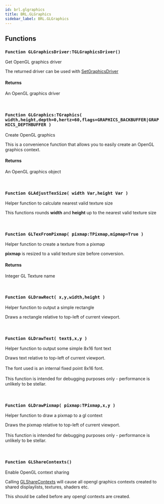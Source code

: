 ```yaml
---
id: brl.glgraphics
title: BRL.GLGraphics
sidebar_label: BRL.GLGraphics
---
```



## Functions

### `Function GLGraphicsDriver:TGLGraphicsDriver()`

Get OpenGL graphics driver


The returned driver can be used with [SetGraphicsDriver](../../brl/brl.graphics/#function-setgraphicsdriver-driver-tgraphicsdriver-defaultflags-graphics-backbuffer)


#### Returns
An OpenGL graphics driver


<br/>

### `Function GLGraphics:TGraphics( width,height,depth=0,hertz=60,flags=GRAPHICS_BACKBUFFER|GRAPHICS_DEPTHBUFFER )`

Create OpenGL graphics


This is a convenience function that allows you to easily create an OpenGL graphics context.


#### Returns
An OpenGL graphics object


<br/>

### `Function GLAdjustTexSize( width Var,height Var )`

Helper function to calculate nearest valid texture size

This functions rounds <b>width</b> and <b>height</b> up to the nearest valid texture size


<br/>

### `Function GLTexFromPixmap( pixmap:TPixmap,mipmap=True )`

Helper function to create a texture from a pixmap

<b>pixmap</b> is resized to a valid texture size before conversion.


#### Returns
Integer GL Texture name


<br/>

### `Function GLDrawRect( x,y,width,height )`

Helper function to output a simple rectangle


Draws a rectangle relative to top-left of current viewport.


<br/>

### `Function GLDrawText( text$,x,y )`

Helper function to output some simple 8x16 font text


Draws text relative to top-left of current viewport.<br>
<br>
The font used is an internal fixed point 8x16 font.<br>
<br>
This function is intended for debugging purposes only - performance is unlikely to be stellar.


<br/>

### `Function GLDrawPixmap( pixmap:TPixmap,x,y )`

Helper function to draw a pixmap to a gl context


Draws the pixmap relative to top-left of current viewport.<br>
<br>
This function is intended for debugging purposes only - performance is unlikely to be stellar.


<br/>

### `Function GLShareContexts()`

Enable OpenGL context sharing


Calling [GLShareContexts](../../brl/brl.glgraphics/#function-glsharecontexts) will cause all opengl graphics contexts created to
shared displaylists, textures, shaders etc.

This should be called before any opengl contexts are created.


<br/>

